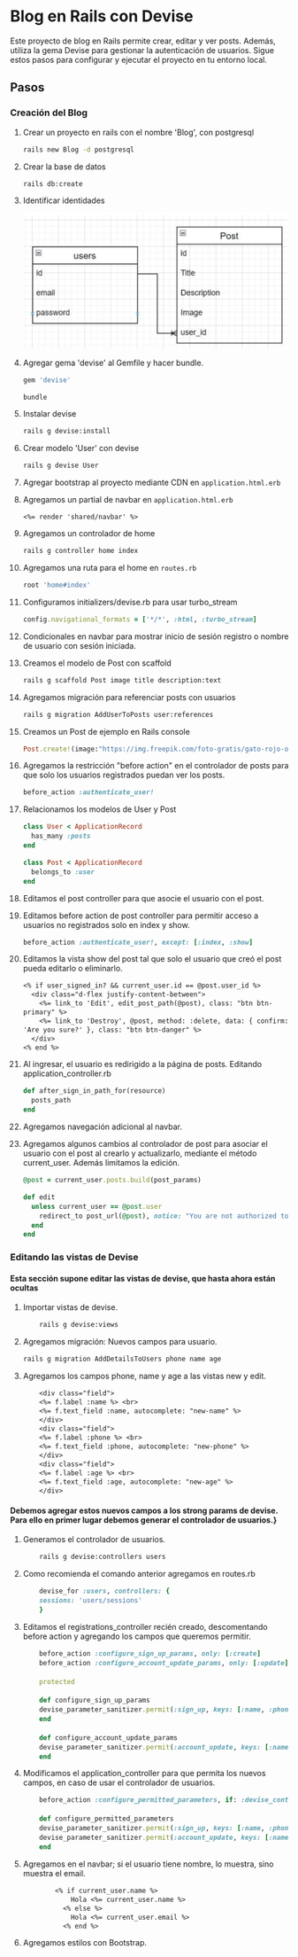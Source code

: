 # Blog en Rails con Devise

Este proyecto de blog en Rails permite crear, editar y ver posts. Además, utiliza la gema Devise para gestionar la autenticación de usuarios. Sigue estos pasos para configurar y ejecutar el proyecto en tu entorno local.

## Pasos

### Creación del Blog

1. Crear un proyecto en rails con el nombre 'Blog', con postgresql

    ```bash
    rails new Blog -d postgresql
    ```

2. Crear la base de datos

    ```bash
    rails db:create
    ```

3. Identificar identidades

    ![Alt text](image.png)

4. Agregar gema 'devise' al Gemfile y hacer bundle.

    ```ruby
    gem 'devise'
    ```

    ```bash
    bundle
    ```

5. Instalar devise

    ```bash
    rails g devise:install
    ```

6. Crear modelo 'User' con devise

    ```bash
    rails g devise User
    ```

7. Agregar bootstrap al proyecto mediante CDN en `application.html.erb`

8. Agregamos un partial de navbar en `application.html.erb`

    ```erb
    <%= render 'shared/navbar' %>
    ```

9. Agregamos un controlador de home

    ```bash
    rails g controller home index
    ```

10. Agregamos una ruta para el home en `routes.rb`

    ```ruby
    root 'home#index'
    ```

11. Configuramos initializers/devise.rb para usar turbo_stream

    ```ruby
    config.navigational_formats = ['*/*', :html, :turbo_stream]
    ```

12. Condicionales en navbar para mostrar inicio de sesión registro o nombre de usuario con sesión iniciada.

13. Creamos el modelo de Post con scaffold

    ```bash
    rails g scaffold Post image title description:text
    ```

14. Agregamos migración para referenciar posts con usuarios

    ```bash
    rails g migration AddUserToPosts user:references
    ```

15. Creamos un Post de ejemplo en Rails console

    ```ruby
    Post.create!(image:"https://img.freepik.com/foto-gratis/gato-rojo-o-blanco-i-estudio-blanco_155003-13189.jpg?w=2000", title: "En la mente de un gato", description: "Es un libro que explica de forma simple lo que realmente se sabe de los gatos y lo mucho que falta por entender. Es un libro que todo aquel que tenga o quiera tener un gato encontrará útil.", user_id: User.last.id)
    ```

16. Agregamos la restricción "before action" en el controlador de posts para que solo los usuarios registrados puedan ver los posts.

    ```ruby
    before_action :authenticate_user!
    ```

17. Relacionamos los modelos de User y Post

    ```ruby
    class User < ApplicationRecord
      has_many :posts
    end
    ```

    ```ruby
    class Post < ApplicationRecord
      belongs_to :user
    end
    ```

18. Editamos el post controller para que asocie el usuario con el post.

19. Editamos before action de post controller para permitir acceso a usuarios no registrados solo en index y show.

    ```ruby
    before_action :authenticate_user!, except: [:index, :show]
    ```

20. Editamos la vista show del post tal que solo el usuario que creó el post pueda editarlo o eliminarlo.

    ```erb
    <% if user_signed_in? && current_user.id == @post.user_id %>
      <div class="d-flex justify-content-between">
        <%= link_to 'Edit', edit_post_path(@post), class: "btn btn-primary" %>
        <%= link_to 'Destroy', @post, method: :delete, data: { confirm: 'Are you sure?' }, class: "btn btn-danger" %>
      </div>
    <% end %>
    ```

21. Al ingresar, el usuario es redirigido a la página de posts. Editando application_controller.rb

    ```ruby
    def after_sign_in_path_for(resource)
      posts_path
    end
    ```

22. Agregamos navegación adicional al navbar.

23. Agregamos algunos cambios al controlador de post para asociar el usuario con el post al crearlo y actualizarlo, mediante el método current_user. Además limitamos la edición.

    ```ruby
    @post = current_user.posts.build(post_params)
    ```

    ```ruby
    def edit
      unless current_user == @post.user
        redirect_to post_url(@post), notice: "You are not authorized to edit this post."
      end
    end
    ```

### Editando las vistas de Devise

#### Esta sección supone editar las vistas de devise, que hasta ahora están ocultas

1. Importar vistas de devise.

    ```bash
        rails g devise:views
    ```

2. Agregamos migración: Nuevos campos para usuario.

    ```bash
    rails g migration AddDetailsToUsers phone name age 
    ```

3. Agregamos los campos phone, name y age a las vistas new y edit.

    ```erb
        <div class="field">
        <%= f.label :name %> <br>
        <%= f.text_field :name, autocomplete: "new-name" %>
        </div>
        <div class="field">
        <%= f.label :phone %> <br>
        <%= f.text_field :phone, autocomplete: "new-phone" %>
        </div>
        <div class="field">
        <%= f.label :age %> <br>
        <%= f.text_field :age, autocomplete: "new-age" %>
        </div>
    ```


#### Debemos agregar estos nuevos campos a los strong params de devise. Para ello en primer lugar debemos generar el controlador de usuarios.}

1. Generamos el controlador de usuarios.

    ```bash
        rails g devise:controllers users
    ```

2. Como recomienda el comando anterior agregamos en routes.rb

    ```ruby
        devise_for :users, controllers: {
        sessions: 'users/sessions'
        }
    ```

3. Editamos el registrations_controller recién creado, descomentando before action y agregando los campos que queremos permitir.

    ```ruby
        before_action :configure_sign_up_params, only: [:create]
        before_action :configure_account_update_params, only: [:update]

        protected

        def configure_sign_up_params
        devise_parameter_sanitizer.permit(:sign_up, keys: [:name, :phone, :age])
        end

        def configure_account_update_params
        devise_parameter_sanitizer.permit(:account_update, keys: [:name, :phone, :age])
        end
    ```

4. Modificamos el application_controller para que permita los nuevos campos, en caso de usar el controlador de usuarios.

    ```ruby
        before_action :configure_permitted_parameters, if: :devise_controller?

        def configure_permitted_parameters
        devise_parameter_sanitizer.permit(:sign_up, keys: [:name, :phone, :age])
        devise_parameter_sanitizer.permit(:account_update, keys: [:name, :phone, :age])
        end
    ```

5. Agregamos en el navbar; si el usuario tiene nombre, lo muestra, sino muestra el email.

    ```erb
            <% if current_user.name %>
                Hola <%= current_user.name %>
              <% else %>
                Hola <%= current_user.email %>
              <% end %>
    ```

6. Agregamos estilos con Bootstrap.
